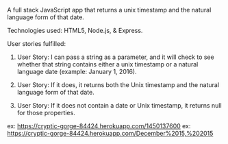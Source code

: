A full stack JavaScript app that returns a unix timestamp and the natural language form of that date.

Technologies used: HTML5, Node.js, & Express.

User stories fulfilled: 

1) User Story: I can pass a string as a parameter, and it will check to see whether that string contains either a unix timestamp or a natural language date (example: January 1, 2016).

2) User Story: If it does, it returns both the Unix timestamp and the natural language form of that date.

3) User Story: If it does not contain a date or Unix timestamp, it returns null for those properties.

ex: https://cryptic-gorge-84424.herokuapp.com/1450137600
ex: https://cryptic-gorge-84424.herokuapp.com/December%2015,%202015
